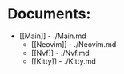 # Documents:
 - [[Main]] - ./Main.md
   - [[Neovim]] - ./Neovim.md
   - [[Nvf]] - ./Nvf.md
   - [[Kitty]] - ./Kitty.md
